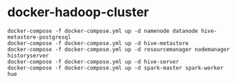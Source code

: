 # docker-hadoop-cluster
    docker-compose -f docker-compose.yml up -d namenode datanode hive-metastore-postgresql
    docker-compose -f docker-compose.yml up -d hive-metastore
    docker-compose -f docker-compose.yml up -d resourcemanager nodemanager historyserver
    docker-compose -f docker-compose.yml up -d hive-server
    docker-compose -f docker-compose.yml up -d spark-master spark-worker hue
